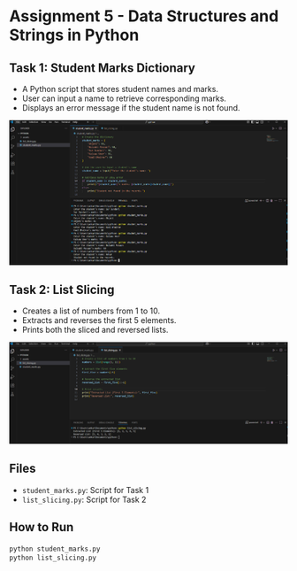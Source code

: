 # Assignment 5 - Data Structures and Strings in Python

## Task 1: Student Marks Dictionary
- A Python script that stores student names and marks.
- User can input a name to retrieve corresponding marks.
- Displays an error message if the student name is not found.

![Task 1 Screenshot](assets/students.png)

## Task 2: List Slicing
- Creates a list of numbers from 1 to 10.
- Extracts and reverses the first 5 elements.
- Prints both the sliced and reversed lists.

![Task 2 Screenshot](assets/list_slicing.png)

## Files
- `student_marks.py`: Script for Task 1
- `list_slicing.py`: Script for Task 2

## How to Run
```bash
python student_marks.py
python list_slicing.py
